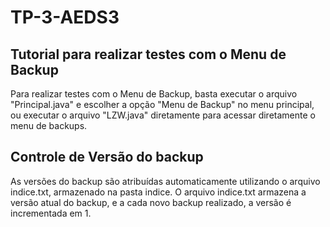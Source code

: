 # TP-3-AEDS3
## Tutorial para realizar testes com o Menu de Backup
Para realizar testes com o Menu de Backup, basta executar o arquivo "Principal.java" e escolher a opção "Menu de Backup" no menu principal, ou executar o arquivo "LZW.java" diretamente para acessar diretamente o menu de backups.

## Controle de Versão do backup
As versões do backup são atribuídas automaticamente utilizando o arquivo indice.txt, armazenado na pasta indice. O arquivo indice.txt armazena a versão atual do backup, e a cada novo backup realizado, a versão é incrementada em 1.
